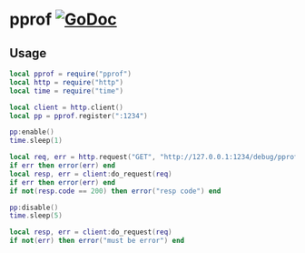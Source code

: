# pprof [![GoDoc](https://godoc.org/github.com/lovercode/gopher-lua-libs/pprof?status.svg)](https://godoc.org/github.com/lovercode/gopher-lua-libs/pprof)

## Usage

```lua
local pprof = require("pprof")
local http = require("http")
local time = require("time")

local client = http.client()
local pp = pprof.register(":1234")

pp:enable()
time.sleep(1)

local req, err = http.request("GET", "http://127.0.0.1:1234/debug/pprof/goroutine")
if err then error(err) end
local resp, err = client:do_request(req)
if err then error(err) end
if not(resp.code == 200) then error("resp code") end

pp:disable()
time.sleep(5)

local resp, err = client:do_request(req)
if not(err) then error("must be error") end
```

